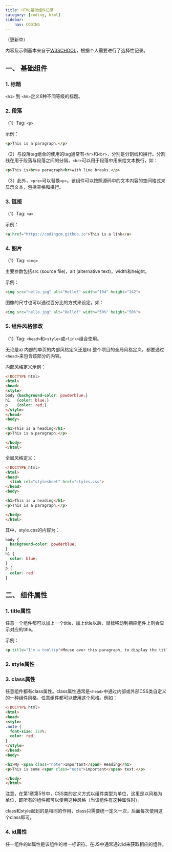 ```yaml
---
title: HTML基础组件记录
category: [coding, html]
sidebar:
    nav: CODING
---
```


（更新中）

内容及示例基本来自于[W3SCHOOL](www.w3schools.com)，根据个人需要进行了选择性记录。

## 一、 基础组件

### 1. 标题

`<h1>` 到 `<h6>`定义6种不同等级的标题。

### 2. 段落

（1）Tag: `<p>`

示例：

``` html
<p>This is a paragraph.</p>
```

（2）与段落tag组合的使用的tag通常有`<hr>`和`<br>`，分别是分割线和换行。分割线在用于段落与段落之间的分隔，`<br>`可以用于段落中用来给文本换行，如：

```html
<p>This is<br>a paragraph<br>with line breaks.</p>
```

（3）此外，`<pre>`可以替换`<p>`。该组件可以按照源码中的文本内容的空间格式来显示文本，包括空格和换行。

### 3. 链接

（1）Tag: `<a>`

示例：

```html
<a href="https://codingcm.github.io">This is a link</a>
```

### 4. 图片

（1）Tag: `<img>`

主要参数包括src (source file)，alt (alternative text)，width和height。

示例：

```html
<img src="hello.jpg" alt="Hello!" width="104" height="142">
```

图像的尺寸也可以通过百分比的方式来设定，如：
```html
<img src="hello.jpg" alt="Hello!" width="50%" height="50%">
```

### 5. 组件风格修改

（1）Tag: `<head>`和`<style>`或`<link>`组合使用。

无论是a) 内部的单页的内部风格定义还是b) 整个项目的全局风格定义，都要通过`<head>`来包含该部分的内容。

内部风格定义示例：

```html
<!DOCTYPE html>
<html>
<head>
<style>
body {background-color: powderblue;}
h1   {color: blue;}
p    {color: red;}
</style>
</head>
<body>

<h1>This is a heading</h1>
<p>This is a paragraph.</p>

</body>
</html>
```

全局风格定义：

```html
<!DOCTYPE html>
<html>
<head>
  <link rel="stylesheet" href="styles.css">
</head>
<body>

<h1>This is a heading</h1>
<p>This is a paragraph.</p>

</body>
</html>
```

其中，style.css的内容为：

```css
body {
  background-color: powderblue;
}
h1 {
  color: blue;
}
p {
  color: red;
}
```










## 二、 组件属性

### 1. title属性

任意一个组件都可以加上一个title，加上title以后，鼠标移动到相应组件上则会显示对应的title。

示例：

```html
<p title="I'm a tooltip">Mouse over this paragraph, to display the title attribute as a tooltip.</p>
```

### 2. style属性



### 3. class属性

任意组件都有class属性。class属性通常是`<head>`中通过内部或外部CSS类自定义的一种组件风格。任意组件都可以使用这个风格。例如：

```html
<!DOCTYPE html>
<html>
<head>
<style>
.note {
  font-size: 120%;
  color: red;
}
</style>
</head>
<body>

<h1>My <span class="note">Important</span> Heading</h1>
<p>This is some <span class="note">important</span> text.</p>

</body>
</html>
```

注意，在第1章第5节中，CSS类的定义方式以组件类型为单位，这里是以风格为单位，即所有的组件都可以使用这种风格（当该组件有这种属性时）。

class和style起到的是相同的作用，class只需要统一定义一次，后面每次使用这个class即可。

### 4. id属性

任一组件的id属性是该组件的唯一标识符。在JS中通常通过id来获取相应的组件。
